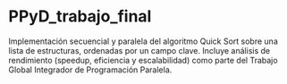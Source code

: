 # PPyD_trabajo_final
Implementación secuencial y paralela del algoritmo Quick Sort sobre una lista de estructuras, ordenadas por un campo clave. Incluye análisis de rendimiento (speedup, eficiencia y escalabilidad) como parte del Trabajo Global Integrador de Programación Paralela.
